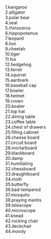 1.kangaroo  
2.alligator  
3.polar bear  
4.seal  
5.rhinoceros  
6.hippopotamus  
7.leopard  
8.lion  
9.cheetah  
10.tiger  
11.fox  
12.hedgehog  
13.ferret  
14.squirrel  
15.aardvark  
16.baseball cap  
17.bowler  
18.helmet  
19.crown  
20.boater  
21.top hat  
22.dining table  
23.coffee table  
24.chest of drawers  
25.filling cabinet   
26.cheese board  
27.circuit board  
28.mortarboard  
29.blackboard  
30.damp  
31.humiliating  
32.chessboard  
33.draughtboard  
34.moth  
35.butterfly  
36.bad-tempered  
37.mosquito  
38.praying mantis  
39.telescope  
40.microscope  
41.knead  
42.rocking chair  
43.deckchair  
44.moody
